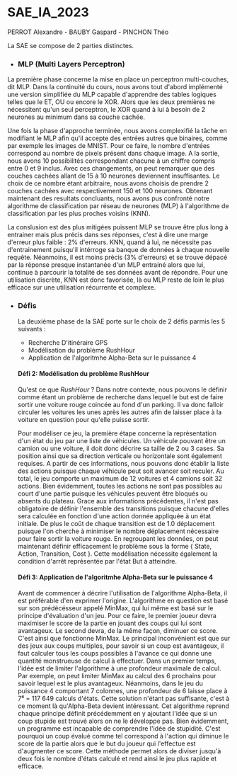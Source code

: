 # SAE_IA_2023

PERROT Alexandre - BAUBY Gaspard - PINCHON Théo

La SAE se compose de 2 parties distinctes.

* ### MLP (Multi Layers Perceptron)

La première phase concerne la mise en place un perceptron multi-couches, dit MLP.
Dans la continuité du cours, nous avons tout d'abord implémenté une version simplifiée du MLP capable d'apprendre des tables logiques telles que le ET, OU ou encore le XOR.
Alors que les deux premières ne nécessitent qu'un seul perceptron, le XOR quand à lui à besoin de 2 neurones au minimum dans sa couche cachée.

Une fois la phase d'approche terminée, nous avons complexifié la tâche en modifiant le MLP afin qu'il accepte des entrées autres que binaires, comme par exemple les images de MNIST.
Pour ce faire, le nombre d'entrées correspond au nombre de pixels présent dans chaque image. A la sortie, nous avons 10 possibilités correspondant chacune à un chiffre compris entre 0 et 9 inclus.
Avec ces changements, on peut remarquer que des couches cachées allant de 15 à 10 neurones deviennent insuffisantes. Le choix de ce nombre étant arbitraire, nous avons choisis de prendre 2 couches cachées avec respectivement 150 et 100 neurones.
Obtenant maintenant des resultats concluants, nous avons pus confronté notre algorithme de classification par réseau de neurones (MLP) à l'algorithme de classification par les plus proches voisins (KNN).

 La conslusion est des plus mitigées puissent MLP se trouve être plus long à entrainer mais plus précis dans ses réponses, c'est à dire une marge d'erreur plus faible : 2% d'erreurs. KNN, quand à lui, ne nécessite pas d'entrainement puisqu'il intérroge sa banque de données à chaque nouvelle requête. Néanmoins, il est moins précis (3% d'erreurs) et se trouve dépacé par la réponse presque instantanée d'un MLP entrainé alors que lui, continue à parcourir la totalité de ses données avant de répondre.
Pour une utilisation discrète, KNN est donc favorisée, là ou MLP reste de loin le plus efficace sur une utilisation récurrente et complexe.

* ### Défis

  La deuxième phase de la SAE porte sur le choix de 2 défis parmis les 5 suivants : 
  * Recherche D'itinéraire GPS
  * Modélisation du problème RushHour
  * Application de l'algoritmhe Alpha-Beta sur le puissance 4

  #### Défi 2: Modélisation du problème RushHour
  
  Qu'est ce que _RushHour_ ? Dans notre contexte, nous pouvons le définir comme étant un problème de recherche dans lequel le but est de faire sortir une voiture rouge coincée au fond d'un parking.
  Il va donc falloir circuler les voitures les unes après les autres afin de laisser place à la voiture en question pour qu'elle puisse sortir.

  Pour modéliser ce jeu, la première étape concerne la représentation d'un état du jeu par une liste de véhicules. Un véhicule pouvant être un camion ou une voiture, il doit donc décrire sa taille de 2 ou 3 cases. Sa position ainsi que sa direction verticale ou horizontale sont également requises. A partir de ces informations, nous pouvons donc établir la liste des actions puisque chaque véhicule peut soit avancer soit reculer. Au total, le jeu comporte un maximum de 12 voitures et 4 camions soit 32 actions. Bien évidemment, toutes les actions ne sont pas possibles au court d'une partie puisque les véhicules peuvent être bloqués ou absents du plateau.
  Grace aux informations précédentes, il n'est pas obligatoire de définir l'ensemble des transitions puisque chacune d'elles sera calculée en fonction d'une action donnée appliquée à un état initiale. De plus le coût de chaque transition est de 1.0 déplacement puisque l'on cherche à minimiser le nombre déplacement nécessaire pour faire sortir la voiture rouge. En regroupant les données, on peut maintenant définir efficacement le problème sous la forme { State, Action, Transition, Cost }. Cette modélisation nécessite également la condition d'arrêt représentée par l'état But à atteindre.

  #### Défi 3: Application de l'algoritmhe Alpha-Beta sur le puissance 4

  Avant de commencer à décrire l'utilisation de l'algorithme Alpha-Beta, il est préférable d'en exprimer l'origine. L'algorithme en question est basé sur son prédécésseur appelé MinMax, qui lui même est basé sur le principe d'évaluation d'un jeu. Pour ce faire, le premier joueur devra maximiser le score de la partie en jouant des coups qui lui sont avantageux. Le second devra, de la même façon, diminuer ce score. C'est ainsi que fonctionne MinMax. Le principal inconvénient est que sur des jeux aux coups multiples, pour savoir si un coup est avantageux, il faut calculer tous les coups possibles à l'avance ce qui donne une quantité monstrueuse de calcul à effectuer. Dans un premier temps, l'idée est de limiter l'algorithme à une profondeur maximale de calcul. Par exemple, on peut limiter MinMax au calcul des 6 prochains pour savoir lequel est le plus avantageux. Néanmoins, dans le jeu du puissance 4 comportant 7 colonnes, une profondeur de 6 laisse place à 7⁶ = 117 649 calculs d'états. Cette solution n'étant pas suffisante, c'est à ce moment là qu'Alpha-Beta devient intéressant.
  Cet algorithme reprend chaque principe définit précédemment en y ajoutant l'idée que si un coup stupide est trouvé alors on ne le développe pas. Bien évidemment, un programme est incapable de comprendre l'idée de stupidité. C'est pourquoi un coup évalué comme tel correspond à l'action qui diminue le score de la partie alors que le but du joueur qui l'effectue est d'augmenter ce score. Cette méthode permet alors de diviser jusqu'à deux fois le nombre d'états calculé et rend ainsi le jeu plus rapide et efficace.

